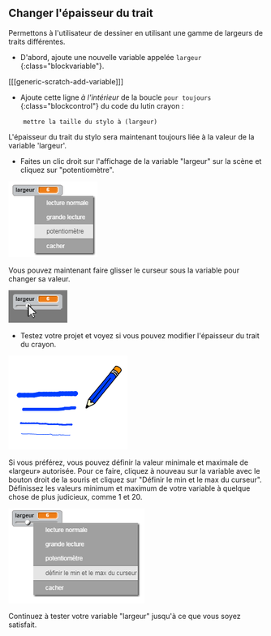 ## Changer l'épaisseur du trait

Permettons à l'utilisateur de dessiner en utilisant une gamme de largeurs de traits différentes.

+ D'abord, ajoute une nouvelle variable appelée `largeur` {:class="blockvariable"}.

[[[generic-scratch-add-variable]]]

+ Ajoute cette ligne *à l'intérieur* de la boucle `pour toujours `{:class="blockcontrol"} du code du lutin crayon :

```blocks
    mettre la taille du stylo à (largeur)
```

L'épaisseur du trait du stylo sera maintenant toujours liée à la valeur de la variable 'largeur'.

+ Faites un clic droit sur l'affichage de la variable "largeur" sur la scène et cliquez sur "potentiomètre".

![capture d'écran](images/paint-slider.png)

Vous pouvez maintenant faire glisser le curseur sous la variable pour changer sa valeur.

![capture d'écran](images/paint-slider-change.png)

+ Testez votre projet et voyez si vous pouvez modifier l'épaisseur du trait du crayon.

![capture d'écran](images/paint-width-test.png)

Si vous préférez, vous pouvez définir la valeur minimale et maximale de «largeur» autorisée. Pour ce faire, cliquez à nouveau sur la variable avec le bouton droit de la souris et cliquez sur "Définir le min et le max du curseur". Définissez les valeurs minimum et maximum de votre variable à quelque chose de plus judicieux, comme 1 et 20.

![screenshot](images/paint-slider-max.png)

Continuez à tester votre variable "largeur" ​​jusqu'à ce que vous soyez satisfait.